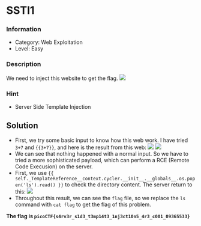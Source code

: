 # SSTI1

### Information
- Category: Web Exploitation
- Level: Easy

### Description
We need to inject this website to get the flag.
![](https://media.discordapp.net/attachments/961544480366931969/1432623415159947357/image.png?ex=6901ba07&is=69006887&hm=847e4adf11bdbc3c01420750ac191d47aa0f44f9de7bfc986a01ced1b2627424&=&format=webp&quality=lossless&width=754&height=255)

### Hint
- Server Side Template Injection

## Solution
- First, we try some basic input to know how this web work. I have tried `3+7` and `{{3+7}}`, and here is the result from this web:
![](https://media.discordapp.net/attachments/961544480366931969/1432624120138436658/image.png?ex=6901baaf&is=6900692f&hm=62ef1853bca8567388714ea9369df7a46d0d5ca308d89d0e04e61dcd8d35ecaf&=&format=webp&quality=lossless&width=606&height=326)
![](https://media.discordapp.net/attachments/961544480366931969/1432624204511055973/image.png?ex=6901bac3&is=69006943&hm=f9027caf12496333e4aeb5dd6ab3c4c8f553c483228000d3afbe5ab478f7d94e&=&format=webp&quality=lossless&width=543&height=421)
- We can see that nothing happened with a normal input. So we have to tried a more sophisticated payload, which can perform a RCE (Remote Code Execusion) on the server.
- First, we use `{{ self._TemplateReference__context.cycler.__init__.__globals__.os.popen('ls').read() }}` to check the directory content. The server return to this:
![](https://media.discordapp.net/attachments/961544480366931969/1432625481055866920/image.png?ex=6901bbf3&is=69006a73&hm=28934f12a925a73b3d8124bcf133b15bc79a29e77e990c27d115da5924349ccf&=&format=webp&quality=lossless&width=1774&height=493)
- Throughout this result, we can see the `flag` file, so we replace the `ls` command with `cat flag` to get the flag of this problem. 

**The flag is `picoCTF{s4rv3r_s1d3_t3mp14t3_1nj3ct10n5_4r3_c001_09365533}`**
